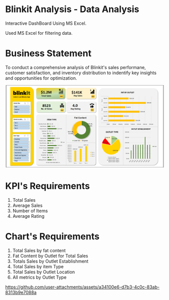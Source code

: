 # Blinkit Analysis - Data Analysis
Interactive DashBoard Using MS Excel.

Used MS Excel for filtering data.

# Business Statement
To conduct a comprehensive analysis of Blinkit's sales performane, customer satisfaction, and inventory distribution to indentify key insights and opportunities for optimization.

![image alt](https://github.com/annastudent2003/Blinkit-Analysis---Data-analysis/blob/f190b901690c7ca9d4bb2d719dcc6c376ad766fb/Images/Screenshot%202025-07-16%20013246.png)

# KPI's Requirements
1) Total Sales
2) Average Sales
3) Number of Items
4) Average Rating

# Chart's Requirements
1) Total Sales by fat content
2) Fat Content by Outlet for Total Sales
3) Totals Sales by Outlet Establishment
4) Total Sales by item Type
5) Total Sales by Outlet Location
6) All metrics by Outlet Type


https://github.com/user-attachments/assets/a34100e6-d7b3-4c0c-83ab-8313b9e7088a


